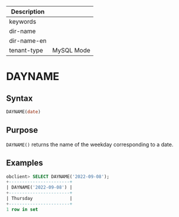 | Description   |                 |
|---------------|-----------------|
| keywords      |                 |
| dir-name      |                 |
| dir-name-en   |                 |
| tenant-type   | MySQL Mode      |

# DAYNAME

## Syntax

```sql
DAYNAME(date)
```

## Purpose

`DAYNAME()` returns the name of the weekday corresponding to a date.

## Examples

```sql
obclient> SELECT DAYNAME('2022-09-08');
+-----------------------+
| DAYNAME('2022-09-08') |
+-----------------------+
| Thursday              |
+-----------------------+
1 row in set
```
